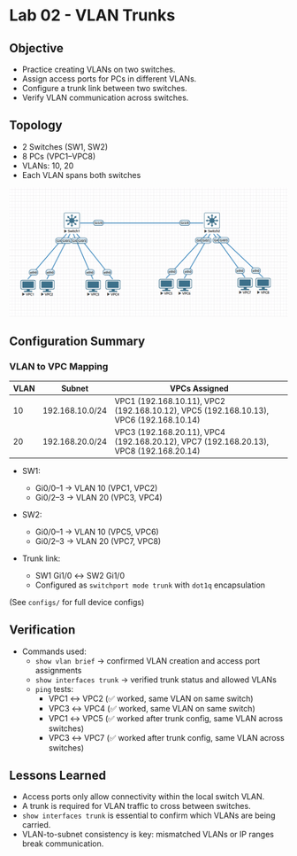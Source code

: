# Lab 02 - VLAN Trunks

## Objective
- Practice creating VLANs on two switches.  
- Assign access ports for PCs in different VLANs.  
- Configure a trunk link between two switches.  
- Verify VLAN communication across switches.  

## Topology
- 2 Switches (SW1, SW2)  
- 8 PCs (VPC1–VPC8)  
- VLANs: 10, 20  
- Each VLAN spans both switches  

![Lab Topology](diagram.png)

## Configuration Summary

### VLAN to VPC Mapping

| VLAN | Subnet           | VPCs Assigned                            |
|------|------------------|-------------------------------------------|
| 10   | 192.168.10.0/24 | VPC1 (192.168.10.11), VPC2 (192.168.10.12), VPC5 (192.168.10.13), VPC6 (192.168.10.14) |
| 20   | 192.168.20.0/24 | VPC3 (192.168.20.11), VPC4 (192.168.20.12), VPC7 (192.168.20.13), VPC8 (192.168.20.14) |

- SW1:  
  - Gi0/0–1 → VLAN 10 (VPC1, VPC2)  
  - Gi0/2–3 → VLAN 20 (VPC3, VPC4)  

- SW2:  
  - Gi0/0–1 → VLAN 10 (VPC5, VPC6)  
  - Gi0/2–3 → VLAN 20 (VPC7, VPC8)  

- Trunk link:  
  - SW1 Gi1/0 ↔ SW2 Gi1/0  
  - Configured as `switchport mode trunk` with `dot1q` encapsulation  

(See `configs/` for full device configs)

## Verification
- Commands used:  
  - `show vlan brief` → confirmed VLAN creation and access port assignments  
  - `show interfaces trunk` → verified trunk status and allowed VLANs  
  - `ping` tests:  
    - VPC1 ↔ VPC2 (✅ worked, same VLAN on same switch)  
    - VPC3 ↔ VPC4 (✅ worked, same VLAN on same switch)  
    - VPC1 ↔ VPC5 (✅ worked after trunk config, same VLAN across switches)  
    - VPC3 ↔ VPC7 (✅ worked after trunk config, same VLAN across switches)  

## Lessons Learned
- Access ports only allow connectivity within the local switch VLAN.  
- A trunk is required for VLAN traffic to cross between switches.  
- `show interfaces trunk` is essential to confirm which VLANs are being carried.  
- VLAN-to-subnet consistency is key: mismatched VLANs or IP ranges break communication.  

